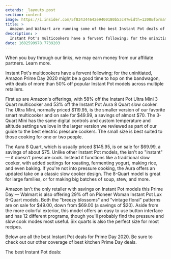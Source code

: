 ```yaml
--- 
extends: _layouts.post 
section: content 
image: https://i.insider.com/5f834344642e9400180b53c4?width=1200&format=jpeg 
title: > 
  Amazon and Walmart are running some of the best Instant Pot deals of the year for Prime Day 2020 — get one for as low as $49 
description: > 
  Instant Pot's multicookers have a fervent following; for the uninitiated, Amazon Prime Day 2020 might be a good time to hop on the bandwagon, with deals of more than 50% off popular Instant Pot models across multiple retailers.First up are Amazon's offerings, with 58% off the Instant Pot Ultra Mini 3 Quart multicooker and 53% off the Instant Pot Aura 8 Quart slow cooker.Amazon isn't the only retailer with savings on Instant Pot models this Prime Day — Walmart is also offering 29% off on Pioneer Woman Instant Pot Lux 6-Quart models.Below are all the best Instant Pot deals for Prime Day 2020.The best Instant Pot deals: 
date: 1602599978.7739203 
--- 
```

When you buy through our links, we may earn money from our affiliate partners. Learn more.

Instant Pot's multicookers have a fervent following; for the uninitiated, Amazon Prime Day 2020 might be a good time to hop on the bandwagon, with deals of more than 50% off popular Instant Pot models across multiple retailers.

First up are Amazon's offerings, with 58% off the Instant Pot Ultra Mini 3 Quart multicooker and 53% off the Instant Pot Aura 8 Quart slow cooker. The Ultra Mini, normally priced $119.95, is the smaller version of our favorite smart multicooker and on sale for $49.99, a savings of almost $70. The 3-Quart Mini has the same digital controls and custom temperature and altitude settings we love in the larger version we reviewed as part of our guide to the best electric pressure cookers. The small size is best suited to those cooking for one or two people.

The Aura 8 Quart, which is usually priced $145.95, is on sale for $69.99, a savings of about $75. Unlike other Instant Pot models, the isn't so "instant" — it doesn't pressure cook. Instead it functions like a traditional slow cooker, with added settings for roasting, fermenting yogurt, making rice, and even baking. If you're not into pressure cooking, the Aura offers an updated take on a classic slow cooker design. The 8-Quart model is great for large families, or for making big batches of soup, stew, and more.

Amazon isn't the only retailer with savings on Instant Pot models this Prime Day — Walmart is also offering 29% off on Pioneer Woman Instant Pot Lux 6-Quart models. Both the "breezy blossoms" and "vintage floral" patterns are on sale for $49.00, down from $69.00 (a savings of $20). Aside from the more colorful exterior, this model offers an easy to use button interface and has 12 different programs, though you'll probably find the pressure and slow cook modes most useful. Six quarts is also the perfect size for most recipes.

Below are all the best Instant Pot deals for Prime Day 2020. Be sure to check out our other coverage of best kitchen Prime Day deals.

The best Instant Pot deals: